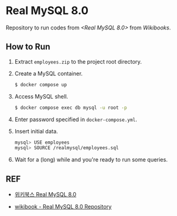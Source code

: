 # Real MySQL 8.0

Repository to run codes from _<Real MySQL 8.0>_ from _Wikibooks_.

## How to Run

1. Extract `employees.zip` to the project root directory.

2. Create a MySQL container.

   ```bash
   $ docker compose up
   ```

3. Access MySQL shell.

   ```bash
   $ docker compose exec db mysql -u root -p
   ```

4. Enter password specified in `docker-compose.yml`.

5. Insert initial data.

   ```bash
   mysql> USE employees
   mysql> SOURCE /realmysql/employees.sql
   ```

6. Wait for a (long) while and you're ready to run some queries.

## REF

- [위키북스 Real MySQL 8.0](http://www.yes24.com/Product/Goods/103415627)

- [wikibook - Real MySQL 8.0 Repository](https://github.com/wikibook/realmysql80)
